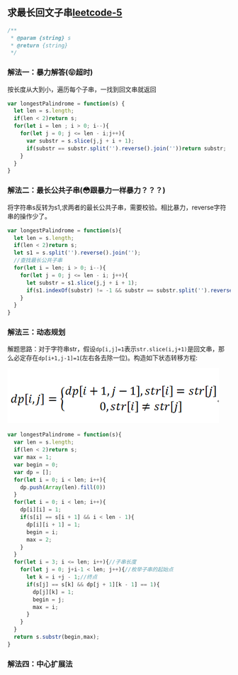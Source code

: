 <!-- 最长回文子串.md -->
## 求最长回文子串[leetcode-5](https://leetcode-cn.com/problems/longest-palindromic-substring/)
```js
/**
 * @param {string} s
 * @return {string}
 */
```
### 解法一：暴力解答(:stuck_out_tongue_closed_eyes:超时)
按长度从大到小，遍历每个子串，一找到回文串就返回
```js
var longestPalindrome = function(s) {
  let len = s.length;
  if(len < 2)return s;
  for(let i = len ; i > 0; i--){
    for(let j = 0; j <= len - i;j++){
      var substr = s.slice(j,j + i + 1);
      if(substr == substr.split('').reverse().join(''))return substr;
    }
  }
}
```

### 解法二：最长公共子串(:flushed:跟暴力一样暴力？？？)
将字符串s反转为s1,求两者的最长公共子串，需要校验。相比暴力，reverse字符串的操作少了。
```js
var longestPalindrome = function(s){
  let len = s.length;
  if(len < 2)return s;
  let s1 = s.split('').reverse().join('');
  //查找最长公共子串
  for(let i = len; i > 0; i--){
    for(let j = 0; j <= len - i; j++){
      let substr = s1.slice(j,j + i + 1);
      if(s1.indexOf(substr) != -1 && substr == substr.split('').reverse().join(''))return substr;
    }
  }
}
```

### 解法三：动态规划
解题思路：对于字符串str，假设```dp[i,j]=1```表示```str.slice(i,j+1)```是回文串，那么必定存在```dp[i+1,j-1]=1```(左右各去除一位)。构造如下状态转移方程:

![image](https://github.com/AddJunZ/Front-End/blob/master/img/leetcode-5.png)
```js
var longestPalindrome = function(s){
  var len = s.length;
  if(len < 2)return s;
  var max = 1;
  var begin = 0;
  var dp = [];
  for(let i = 0; i < len; i++){
    dp.push(Array(len).fill(0))
  }
  for(let i = 0; i < len; i++){
    dp[i][i] = 1;
    if(s[i] == s[i + 1] && i < len - 1){
      dp[i][i + 1] = 1;
      begin = i;
      max = 2;
    }
  }
  for(let i = 3; i <= len; i++){//子串长度
    for(let j = 0; j+i-1 < len; j++){//枚举子串的起始点
      let k = i +j - 1;//终点
      if(s[j] == s[k] && dp[j + 1][k - 1] == 1){
        dp[j][k] = 1;
        begin = j;
        max = i;
      }
    }
  }
  return s.substr(begin,max);
}
```

### 解法四：中心扩展法
```js

```